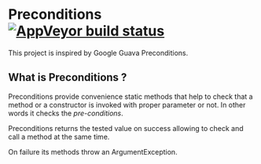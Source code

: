 # Preconditions [![AppVeyor build status](https://ci.appveyor.com/api/projects/status/p1qsj8wt27023w0u/branch/master?svg=true)](https://ci.appveyor.com/project/lecaillon/preconditions/branch/master)
This project is inspired by Google Guava Preconditions. 

## What is Preconditions ?
Preconditions provide convenience static methods that help to check that a method or a constructor is invoked with proper parameter or not. In other words it checks the *pre-conditions*.

Preconditions returns the tested value on success allowing to check and call a method at the same time.

On failure its methods throw an ArgumentException.
